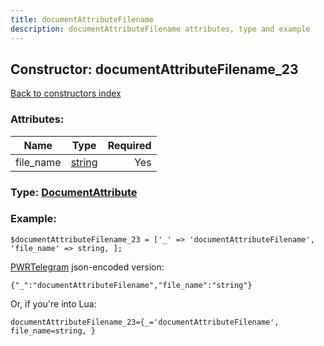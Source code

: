 ```yaml
---
title: documentAttributeFilename
description: documentAttributeFilename attributes, type and example
---
```

## Constructor: documentAttributeFilename\_23  
[Back to constructors index](index.md)



### Attributes:

| Name     |    Type       | Required |
|----------|:-------------:|---------:|
|file\_name|[string](../types/string.md) | Yes|



### Type: [DocumentAttribute](../types/DocumentAttribute.md)


### Example:

```
$documentAttributeFilename_23 = ['_' => 'documentAttributeFilename', 'file_name' => string, ];
```  

[PWRTelegram](https://pwrtelegram.xyz) json-encoded version:

```
{"_":"documentAttributeFilename","file_name":"string"}
```


Or, if you're into Lua:  


```
documentAttributeFilename_23={_='documentAttributeFilename', file_name=string, }

```


